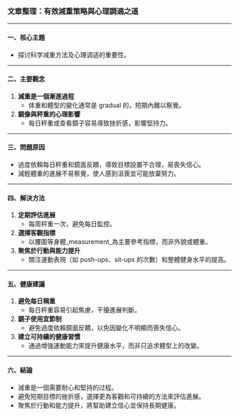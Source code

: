 ### 文章整理：有效減重策略與心理調適之道

---

#### 一、核心主題  
- 探讨科学减重方法及心理调适的重要性。

---

#### 二、主要觀念  
1. **減重是一個漸進過程**  
   - 体重和體型的變化通常是 gradual 的，短期內難以察覺。
2. **鏡像與秤重的心理影響**  
   - 每日秤重或查看鏡子容易導致挫折感，影響堅持力。

---

#### 三、問題原因  
- 過度依賴每日秤重和鏡面反饋，導致目標設置不合理，易喪失信心。
- 減輕體重的進展不易察覺，使人感到沮喪並可能放棄努力。

---

#### 四、解決方法  
1. **定期評估進展**  
   - 每周秤重一次，避免每日監控。  
2. **選擇客觀指標**  
   - 以腰圍等身體_measurement_為主要參考指標，而非外貌或體重。  
3. **聚焦於行動與能力提升**  
   - 關注運動表現（如 push-ups、sit-ups 的次數）和整體健身水平的提高。

---

#### 五、健康建議  
1. **避免每日稱重**  
   - 每日秤重容易引起焦慮，干擾進展判斷。  
2. **鏡子使用宜節制**  
   - 避免過度依賴鏡面反饋，以免因變化不明顯而喪失信心。  
3. **建立可持續的健康習慣**  
   - 通過增強運動能力來提升健康水平，而非只追求體型上的改變。

---

#### 六、結論  
- 減重是一個需要耐心和堅持的过程。  
- 避免短期目標的挫折感，選擇更為客觀和可持續的方法來評估進展。  
- 聚焦於行動和能力提升，將幫助建立信心並保持長期健康。